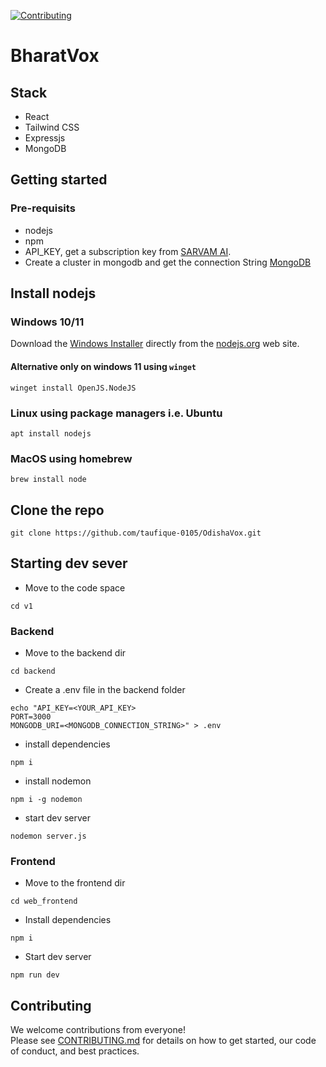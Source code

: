 [![Contributing](https://img.shields.io/badge/Contributions-welcome-brightgreen.svg)][contrib]

# BharatVox

## Stack

- React
- Tailwind CSS
- Expressjs
- MongoDB

## Getting started

### Pre-requisits

- nodejs
- npm
- API_KEY, get a subscription key from [SARVAM AI](https://dashbord.sarvam.ai).
- Create a cluster in mongodb and get the connection String [MongoDB](https://www.mongodb.com/)

## Install nodejs

### Windows 10/11

Download the [Windows Installer](https://nodejs.org/en/download) directly from the [nodejs.org](https://nodejs.org/en/#home-downloadhead) web site.

#### Alternative only on windows 11 using `winget`

```
winget install OpenJS.NodeJS
```

### Linux using package managers i.e. Ubuntu

```
apt install nodejs
```

### MacOS using homebrew

```
brew install node
```

## Clone the repo

```
git clone https://github.com/taufique-0105/OdishaVox.git
```

###

## Starting dev sever

- Move to the code space

```
cd v1
```

### Backend

- Move to the backend dir

```
cd backend
```

- Create a .env file in the backend folder

```
echo "API_KEY=<YOUR_API_KEY>
PORT=3000
MONGODB_URI=<MONGODB_CONNECTION_STRING>" > .env
```

- install dependencies

```
npm i
```

- install nodemon

```
npm i -g nodemon
```

- start dev server

```
nodemon server.js
```

### Frontend

- Move to the frontend dir

```
cd web_frontend
```

- Install dependencies

```
npm i
```

- Start dev server

```
npm run dev
```

## Contributing

We welcome contributions from everyone!  
Please see [CONTRIBUTING.md][contrib] for details on how to get started, our code of conduct, and best practices.

[contrib]: /docs/CONTRIBUTING.md
